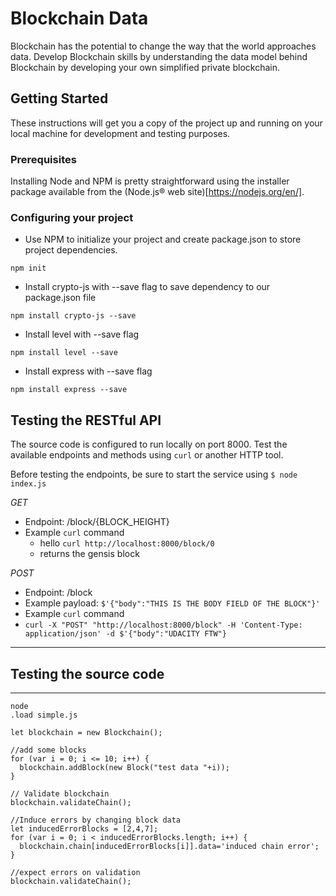 # Blockchain Data

Blockchain has the potential to change the way that the world approaches data. Develop Blockchain skills by understanding the data model behind Blockchain by developing your own simplified private blockchain.

## Getting Started

These instructions will get you a copy of the project up and running on your local machine for development and testing purposes.

### Prerequisites

Installing Node and NPM is pretty straightforward using the installer package available from the (Node.js® web site)[https://nodejs.org/en/].

### Configuring your project

- Use NPM to initialize your project and create package.json to store project dependencies.
```
npm init
```
- Install crypto-js with --save flag to save dependency to our package.json file
```
npm install crypto-js --save
```
- Install level with --save flag
```
npm install level --save
```
- Install express with --save flag
```
npm install express --save
```
## Testing the RESTful API
The source code is configured to run locally on port 8000. Test the available endpoints and methods using `curl` or another HTTP tool.

Before testing the endpoints, be sure to start the service using `$ node index.js`

*GET*
- Endpoint: /block/{BLOCK_HEIGHT}
- Example `curl` command
  - hello `curl http://localhost:8000/block/0`
  - returns the gensis block

 *POST*
 - Endpoint: /block
 - Example payload: `$'{"body":"THIS IS THE BODY FIELD OF THE BLOCK"}'`
 - Example `curl` command
  - `curl -X "POST" "http://localhost:8000/block" -H 'Content-Type: application/json' -d $'{"body":"UDACITY FTW"}`

---
## Testing the source code
---
```
node
.load simple.js

let blockchain = new Blockchain();

//add some blocks
for (var i = 0; i <= 10; i++) {
  blockchain.addBlock(new Block("test data "+i));
}

// Validate blockchain
blockchain.validateChain();

//Induce errors by changing block data
let inducedErrorBlocks = [2,4,7];
for (var i = 0; i < inducedErrorBlocks.length; i++) {
  blockchain.chain[inducedErrorBlocks[i]].data='induced chain error';
}

//expect errors on validation
blockchain.validateChain();
```
